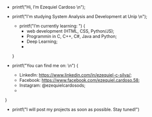 - printf("Hi, I’m Ezequiel Cardoso \n");

- printf("I'm studying System Analysis and Development at Unip \n");
    - printf("I’m currently learning: ") {
        - web development (HTML, CSS, Python/JS);
        - Programmin in C, C++, C#, Java and Python;
        - Deep Learning; 
        - 
    }
    
- printf("You can find me on: \n") {
    * LinkedIn: https://www.linkedin.com/in/ezequiel-c-silva/;
    * Facebook: https://www.facebook.com/ezequiel.cardoso.58;
    * Instagram: @ezequielcardosods;
    * 
} 

- printf("I will post my projects as soon as possible. Stay tuned!")
